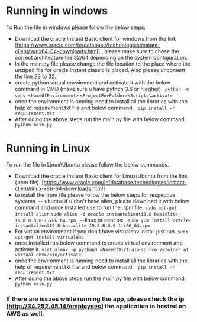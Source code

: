 # Running in windows
To Run the file in windows please follow the below steps:
- Download the oracle Instant Basic client for windows from the link [https://www.oracle.com/ie/database/technologies/instant-client/winx64-64-downloads.html] , please make sure to chose the correct architecture file 32/64 depending on the system configuration.
- In the main.py file please change the file location to the place where the unziped file for oracle instant classic is placed. Also please uncoment the line 29 to 32.
- create python virtual envoirnment and activate it with the below command in CMD (make sure u have python 3.6 or hiegher)
``` python -m venv <NameOfEnvironment>```
```<ProjectEnvFolder>\Scripts\activate```
- once the environment is running need to install all the libraries with the help of requirement.txt file and below command.
``` pip install -r requirement.txt```
- After doing the above steps run the main.py file with below command.
``` python main.py```

# Running in Linux
To run the file in Linux\Ubuntu please follow the below commands.
- Download the oracle Instant Basic client for Linux/Ubuntu from the link (.rpm file).
[https://www.oracle.com/ie/database/technologies/instant-client/linux-x86-64-downloads.html]
- to install the .rpm file please follow the below steps for respective systems.
-- ubuntu: if u don't have alien, please download it with below command and once installed use to run the .rpm file.
```sudo apt-get install alien```
```sudo alien -i oracle-instantclient19.8-basiclite-19.8.0.0.0-1.x86_64.rpm ```
--linux or cent os: 
``` sudo yum install oracle-instantclient19.8-basiclite-19.8.0.0.0-1.x86_64.rpm```
- For virtual environment if you don't have virtualenv install just run.
```sudo apt-get install virtualenv```
- once installed run below command to create virtual environment and activate it.
```virtualenv -p python3 <NameOfVirtual>```
```source /<folder of virtual env>/bin/activate```
- once the environment is running need to install all the libraries with the help of requirement.txt file and below command.
``` pip install -r requirement.txt```
- After doing the above steps run the main.py file with below command.
``` python main.py```

### If there are issues while running the app, please check the ip [http://34.252.45.14/employees] the application is hosted on AWS as well.







